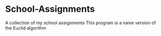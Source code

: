 # School-Assignments
A collection of my school assignments
This program is a naive version of the Euclid algorithm
